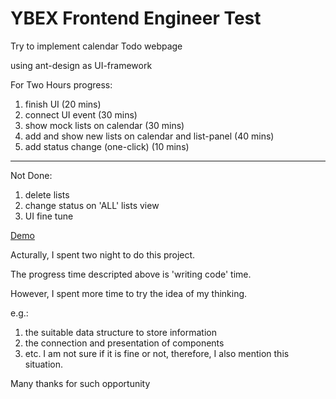 # YBEX Frontend Engineer Test

Try to implement calendar Todo webpage

using ant-design as UI-framework

For Two Hours progress:
1. finish UI  (20 mins)
2. connect UI event (30 mins)
3. show mock lists on calendar (30 mins)
4. add and show new lists on calendar and list-panel (40 mins)
5. add status change (one-click) (10 mins)

---
Not Done:
1. delete lists
2. change status on 'ALL' lists view
3. UI fine tune


[Demo](https://githankh.github.io/DgUECAAEAwoPDAoLBAMKDg/build/#)


Acturally, I spent two night to do this project.

The progress time descripted above is 'writing code' time.

However, I spent more time to try the idea of my thinking.

e.g.: 
1) the suitable data structure to store information
2) the connection and presentation of components
3) etc.
I am not sure if it is fine or not, therefore, I also mention this situation.

Many thanks for such opportunity 

 
